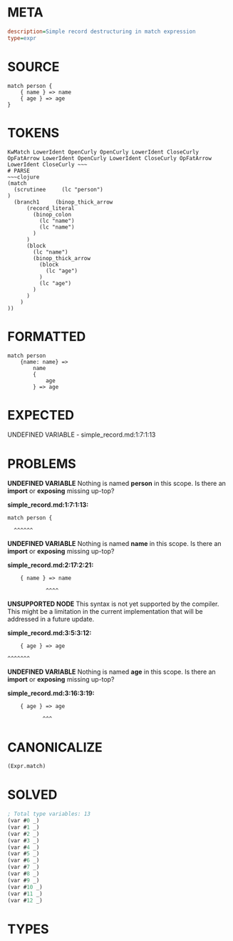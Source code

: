 # META
~~~ini
description=Simple record destructuring in match expression
type=expr
~~~
# SOURCE
~~~roc
match person {
    { name } => name
    { age } => age
}
~~~
# TOKENS
~~~text
KwMatch LowerIdent OpenCurly OpenCurly LowerIdent CloseCurly OpFatArrow LowerIdent OpenCurly LowerIdent CloseCurly OpFatArrow LowerIdent CloseCurly ~~~
# PARSE
~~~clojure
(match
  (scrutinee     (lc "person")
)
  (branch1     (binop_thick_arrow
      (record_literal
        (binop_colon
          (lc "name")
          (lc "name")
        )
      )
      (block
        (lc "name")
        (binop_thick_arrow
          (block
            (lc "age")
          )
          (lc "age")
        )
      )
    )
))
~~~
# FORMATTED
~~~roc
match person
	{name: name} => 
		name
		{
			age
		} => age
~~~
# EXPECTED
UNDEFINED VARIABLE - simple_record.md:1:7:1:13
# PROBLEMS
**UNDEFINED VARIABLE**
Nothing is named **person** in this scope.
Is there an **import** or **exposing** missing up-top?

**simple_record.md:1:7:1:13:**
```roc
match person {
```
      ^^^^^^


**UNDEFINED VARIABLE**
Nothing is named **name** in this scope.
Is there an **import** or **exposing** missing up-top?

**simple_record.md:2:17:2:21:**
```roc
    { name } => name
```
                ^^^^


**UNSUPPORTED NODE**
This syntax is not yet supported by the compiler.
This might be a limitation in the current implementation that will be addressed in a future update.

**simple_record.md:3:5:3:12:**
```roc
    { age } => age
```
    ^^^^^^^


**UNDEFINED VARIABLE**
Nothing is named **age** in this scope.
Is there an **import** or **exposing** missing up-top?

**simple_record.md:3:16:3:19:**
```roc
    { age } => age
```
               ^^^


# CANONICALIZE
~~~clojure
(Expr.match)
~~~
# SOLVED
~~~clojure
; Total type variables: 13
(var #0 _)
(var #1 _)
(var #2 _)
(var #3 _)
(var #4 _)
(var #5 _)
(var #6 _)
(var #7 _)
(var #8 _)
(var #9 _)
(var #10 _)
(var #11 _)
(var #12 _)
~~~
# TYPES
~~~roc
~~~
